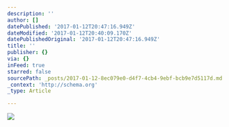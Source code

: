 ```yaml
---
description: ''
author: []
datePublished: '2017-01-12T20:47:16.949Z'
dateModified: '2017-01-12T20:40:09.170Z'
datePublishedOriginal: '2017-01-12T20:47:16.949Z'
title: ''
publisher: {}
via: {}
inFeed: true
starred: false
sourcePath: _posts/2017-01-12-8ec079e0-d4f7-4cb4-9ebf-bcb9e7d5117d.md
_context: 'http://schema.org'
_type: Article

---
```

![](https://the-grid-user-content.s3-us-west-2.amazonaws.com/896e14b4-871b-4d2b-968c-c550534fe9a3.jpg)